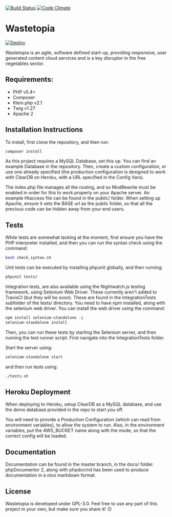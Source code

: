 [![Build Status](https://travis-ci.org/OhmGeek/Wastetopia.svg?branch=master)](https://travis-ci.org/OhmGeek/Wastetopia)
[![Code Climate](https://codeclimate.com/github/OhmGeek/Wastetopia.png)](https://codeclimate.com/github/OhmGeek/Wastetopia)


# Wastetopia

[![Deploy](https://www.herokucdn.com/deploy/button.svg)](https://heroku.com/deploy?template=https://github.com/OhmGeek/Wastetopia)

Wastetopia is an agile, software defined start-up, providing responsive, user generated content cloud services and is a key disruptor in the free vegetables sector.

## Requirements:
- PHP v5.4+
- Composer
- Klein.php v2.1
- Twig v1.27
- Apache 2

## Installation Instructions
To install, first clone the repository, and then run:

```bash
composer install
```

As this project requires a MySQL Database, set this up. You can find an example Database in the repository. 
Then, create a custom configuration, or use one already specified (the production configuration is designed to work with ClearDB on Heroku, with a URL specified in the Config Vars).

The index.php file manages all the routing, and so ModRewrite must be enabled in order for this to work properly on your Apache server. An example Htaccess file can be found in the public/ folder. When setting up Apache, ensure it sets the BASE url as the public folder, so that all the precious code can be hidden away from your end users.

## Tests
While tests are somewhat lacking at the moment, first ensure you have the PHP interpreter installed, and then you can run the syntax check using the command:

```bash
bash check_syntax.sh
```
Unit tests can be executed by installing phpunit globally, and then running:

```bash
phpunit tests/
```
Integration tests, are also available using the Nightwatch.js testing framework, using Selenium Web Driver. These currently aren't added to TravisCI (but they will be soon). These are found in the IntegrationTests subfolder of the tests/ directory. You need to have npm installed, along with the selenium web driver. You can install the web driver using the command:

```bash
npm install selenium-standalone -g
selenium-standalone install
```
Then, you can run these tests by starting the Selenium server, and then running the test runner script. First navigate into the IntegrationTests folder.

Start the server using:

```bash
selenium-standalone start
```

and then run tests using:

```bash
./tests.sh
```
## Heroku Deployment
When deploying to Heroku, setup ClearDB as a MySQL database, and use the demo database provided in the repo to start you off.

You will need to provide a Production Configuration (which can read from environment variables), to allow the system to run. Also, in the environment variables, put the AWS_BUCKET name along with the mode, so that the correct config will be loaded.

## Documentation
Documentation can be found in the master branch, in the docs/ folder.
phpDocumentor 2, along with phpdocmd has been used to produce documentation in a nice markdown format.

## License
Wastetopia is developed under GPL-3.0. Feel free to use any part of this project in your own, but make sure you share it! :D
